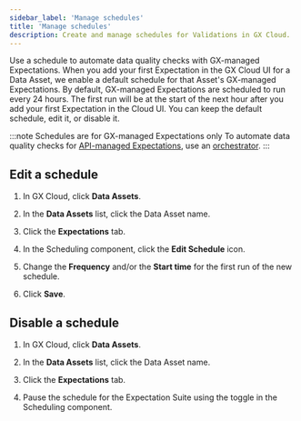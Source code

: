 ```yaml
---
sidebar_label: 'Manage schedules'
title: 'Manage schedules'
description: Create and manage schedules for Validations in GX Cloud.
---
```


Use a schedule to automate data quality checks with GX-managed Expectations. When you add your first Expectation in the GX Cloud UI for a Data Asset, we enable a default schedule for that Asset's GX-managed Expectations. By default, GX-managed Expectations are scheduled to run every 24 hours. The first run will be at the start of the next hour after you add your first Expectation in the Cloud UI. You can keep the default schedule, edit it, or disable it.

:::note Schedules are for GX-managed Expectations only
To automate data quality checks for [API-managed Expectations](/cloud/expectations/manage_expectations.md#gx-managed-vs-api-managed-expectations), use an [orchestrator](/cloud/connect/connect_airflow.md).
:::


## Edit a schedule

1. In GX Cloud, click **Data Assets**.

2. In the **Data Assets** list, click the Data Asset name.

3. Click the **Expectations** tab.

4. In the Scheduling component, click the **Edit Schedule** icon.

5. Change the **Frequency** and/or the **Start time** for the first run of the new schedule.

5. Click **Save**.

## Disable a schedule

1. In GX Cloud, click **Data Assets**.

2. In the **Data Assets** list, click the Data Asset name.

3. Click the **Expectations** tab.

4. Pause the schedule for the Expectation Suite using the toggle in the Scheduling component.